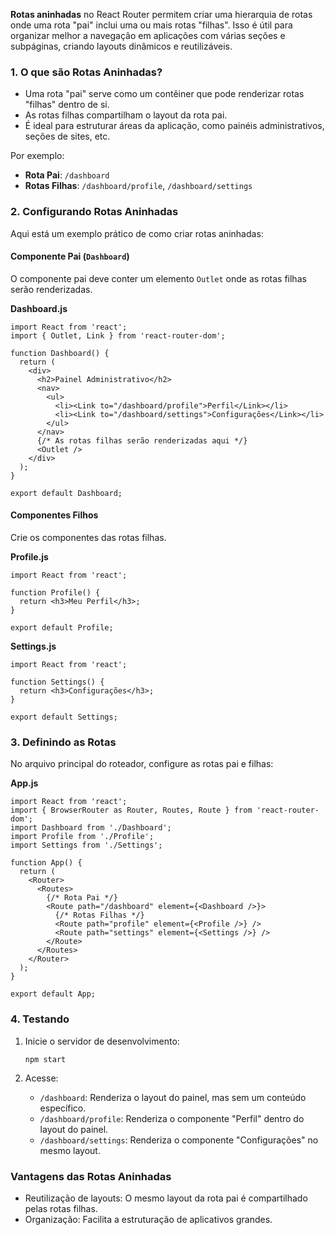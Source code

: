 **Rotas aninhadas** no React Router permitem criar uma hierarquia de rotas onde uma rota "pai" inclui uma ou mais rotas "filhas". Isso é útil para organizar melhor a navegação em aplicações com várias seções e subpáginas, criando layouts dinâmicos e reutilizáveis.

### **1. O que são Rotas Aninhadas?**

- Uma rota "pai" serve como um contêiner que pode renderizar rotas "filhas" dentro de si.
- As rotas filhas compartilham o layout da rota pai.
- É ideal para estruturar áreas da aplicação, como painéis administrativos, seções de sites, etc.

Por exemplo:
- **Rota Pai**: `/dashboard`
- **Rotas Filhas**: `/dashboard/profile`, `/dashboard/settings`

### **2. Configurando Rotas Aninhadas**

Aqui está um exemplo prático de como criar rotas aninhadas:

#### **Componente Pai (**`Dashboard`**)**

O componente pai deve conter um elemento `Outlet` onde as rotas filhas serão renderizadas.

**Dashboard.js**

```
import React from 'react';
import { Outlet, Link } from 'react-router-dom';

function Dashboard() {
  return (
    <div>
      <h2>Painel Administrativo</h2>
      <nav>
        <ul>
          <li><Link to="/dashboard/profile">Perfil</Link></li>
          <li><Link to="/dashboard/settings">Configurações</Link></li>
        </ul>
      </nav>
      {/* As rotas filhas serão renderizadas aqui */}
      <Outlet />
    </div>
  );
}

export default Dashboard;
```

#### **Componentes Filhos**

Crie os componentes das rotas filhas.

**Profile.js**

```
import React from 'react';

function Profile() {
  return <h3>Meu Perfil</h3>;
}

export default Profile;
```

**Settings.js**

```
import React from 'react';

function Settings() {
  return <h3>Configurações</h3>;
}

export default Settings;
```

### **3. Definindo as Rotas**

No arquivo principal do roteador, configure as rotas pai e filhas:

**App.js**

```
import React from 'react';
import { BrowserRouter as Router, Routes, Route } from 'react-router-dom';
import Dashboard from './Dashboard';
import Profile from './Profile';
import Settings from './Settings';

function App() {
  return (
    <Router>
      <Routes>
        {/* Rota Pai */}
        <Route path="/dashboard" element={<Dashboard />}>
          {/* Rotas Filhas */}
          <Route path="profile" element={<Profile />} />
          <Route path="settings" element={<Settings />} />
        </Route>
      </Routes>
    </Router>
  );
}

export default App;
```

### **4. Testando**

1. Inicie o servidor de desenvolvimento:

    ```
    npm start
    ```

2. Acesse:
    - `/dashboard`: Renderiza o layout do painel, mas sem um conteúdo específico.
    - `/dashboard/profile`: Renderiza o componente "Perfil" dentro do layout do painel.
    - `/dashboard/settings`: Renderiza o componente "Configurações" no mesmo layout.

### **Vantagens das Rotas Aninhadas**

- Reutilização de layouts: O mesmo layout da rota pai é compartilhado pelas rotas filhas.
- Organização: Facilita a estruturação de aplicativos grandes.

